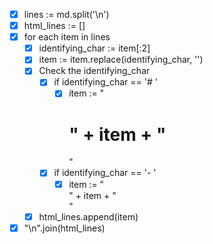 - [X] lines := md.split('\n')
- [X] html_lines := []
- [X] for each item in lines
  - [X] identifying_char := item[:2]
  - [X] item := item.replace(identifying_char, '')
  - [X] Check the identifying_char
    - [X] if identifying_char == '# '
      - [X] item := "<h1>" + item + "</h1>"
    - [X] if identifying_char == '- '
      - [X] item := "<li>" + item + "</li>"
  - [X] html_lines.append(item)
- [X] "\n".join(html_lines)
